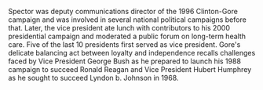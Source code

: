 Spector was deputy communications director of the 1996 Clinton-Gore campaign and was involved in several national political campaigns before that.
Later, the vice president ate lunch with contributors to his 2000 presidential campaign and moderated a public forum on long-term health care.
Five of the last 10 presidents first served as vice president.
Gore's delicate balancing act between loyalty and independence recalls challenges faced by Vice President George Bush as he prepared to launch his 1988 campaign to succeed Ronald Reagan and Vice President Hubert Humphrey as he sought to succeed Lyndon b.
Johnson in 1968.
